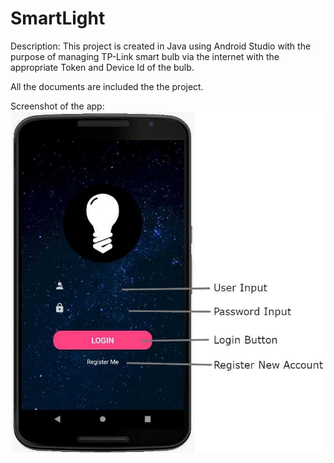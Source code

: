 # SmartLight

Description: This project is created in Java using Android Studio with the purpose of managing TP-Link smart bulb via the internet with the appropriate Token and Device Id of the bulb.

All the documents are included the the project.

Screenshot of the app:
![ScreenShot](https://github.com/dangnguyen0402/SmartLight/blob/master/screenshots/Screenshot_1.jpg)